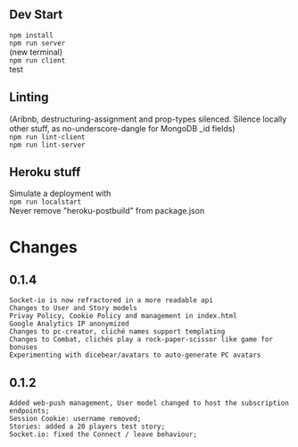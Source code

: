## Dev Start
`npm install`  
`npm run server`  
(new terminal)  
`npm run client`  
test
## Linting
(Aribnb, destructuring-assignment and prop-types silenced. Silence locally other stuff, as no-underscore-dangle for MongoDB _id fields)  
`npm run lint-client`  
`npm run lint-server`  

## Heroku stuff
Simulate a deployment with  
`npm run localstart`  
Never remove "heroku-postbuild" from package.json  

# Changes
## 0.1.4
    Socket-io is now refractored in a more readable api
    Changes to User and Story models
    Privay Policy, Cookie Policy and management in index.html
    Google Analytics IP anonymized
    Changes to pc-creator, cliché names support templating
    Changes to Combat, clichés play a rock-paper-scissor like game for bonuses
    Experimenting with dicebear/avatars to auto-generate PC avatars
    
## 0.1.2
    Added web-push management, User model changed to host the subscription endpoints;
    Session Cookie: username removed;
    Stories: added a 20 players test story;
    Socket.io: fixed the Connect / leave behaviour;